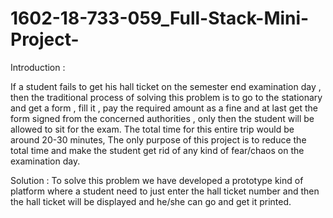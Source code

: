 # 1602-18-733-059_Full-Stack-Mini-Project-
Introduction :

If  a student fails to get his hall ticket on the semester end examination day , then the traditional process of solving this problem is to go to the stationary and get a form , fill it , pay the required amount as a fine and at last get the form signed from the concerned authorities , only then the student will be allowed to sit for the exam. The total time for this entire  trip would be around 20-30 minutes, The only purpose of this project is to reduce the total time and make the student get rid of any kind of fear/chaos on the examination day.

Solution : 
To solve this problem we have developed a prototype kind of platform where a student need to just enter the hall ticket number and then the hall ticket will be displayed and he/she can go and get it printed.

